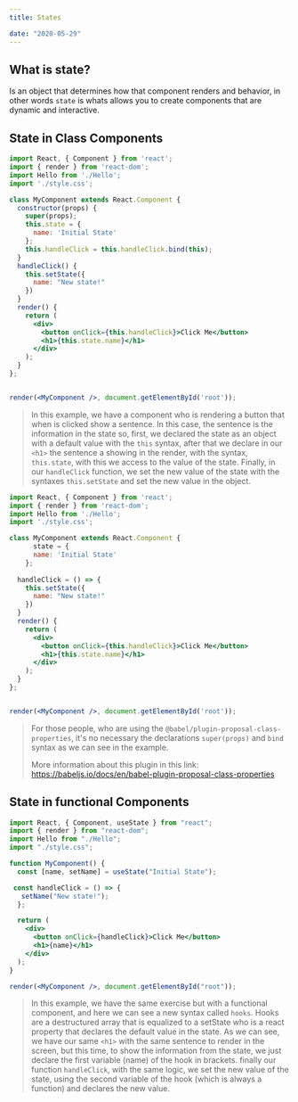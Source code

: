 ```yaml
---
title: States

date: "2020-05-29"
---
```


## What is state?

Is an object that determines how that component renders and behavior, in other words `state` is whats allows you to create components that are dynamic and interactive.



## State in Class Components

```jsx
import React, { Component } from 'react';
import { render } from 'react-dom';
import Hello from './Hello';
import './style.css';

class MyComponent extends React.Component {
  constructor(props) {
    super(props);
    this.state = {
      name: 'Initial State'
    };
    this.handleClick = this.handleClick.bind(this);
  }
  handleClick() {
    this.setState({
      name: "New state!"
    })
  }
  render() {
    return (
      <div>
        <button onClick={this.handleClick}>Click Me</button>
        <h1>{this.state.name}</h1>
      </div>
    );
  }
};


render(<MyComponent />, document.getElementById('root'));
```

> In this example, we have a component who is rendering a button that when is clicked show a sentence. In this case, the sentence is the information in the state so, first, we declared the state as an object with a default value with the `this` syntax, after that we declare in our `<h1>` the sentence a showing in the render, with the syntax, `this.state`, with this we access to the value of the state.
> Finally, in our `handleClick` function, we set the new value of the state with the syntaxes `this.setState` and set the new value in the object.



```jsx
import React, { Component } from 'react';
import { render } from 'react-dom';
import Hello from './Hello';
import './style.css';

class MyComponent extends React.Component {
      state = {
      name: 'Initial State'
    };
  
  handleClick = () => {
    this.setState({
      name: "New state!"
    })
  }
  render() {
    return (
      <div>
        <button onClick={this.handleClick}>Click Me</button>
        <h1>{this.state.name}</h1>
      </div>
    );
  }
};


render(<MyComponent />, document.getElementById('root'));
```

> For those people, who are using the `@babel/plugin-proposal-class-properties`, it's no necessary the declarations `super(props)` and `bind` syntax as we can see in the example. 
>
> More information about this plugin in this link:  https://babeljs.io/docs/en/babel-plugin-proposal-class-properties



## State in functional Components

```jsx
import React, { Component, useState } from "react";
import { render } from "react-dom";
import Hello from "./Hello";
import "./style.css";

function MyComponent() {
  const [name, setName] = useState("Initial State");

 const handleClick = () => {
   setName("New state!");
  };

  return (
    <div>
      <button onClick={handleClick}>Click Me</button>
      <h1>{name}</h1>
    </div>
  );
}

render(<MyComponent />, document.getElementById("root"));
```

> In this example, we have the same exercise but with a functional component, and here we can see a new syntax called `hooks`.
> Hooks are a destructured array that is equalized to a setState who is a react property that declares the default value in the state. 
> As we can see, we have our same `<h1>` with the same sentence to render in the screen, but this time, to show the information from the state, we just declare the first variable (name) of the hook in brackets. 
> finally our function `handleClick`, with the same logic, we set the new value of the state, using the second variable of the hook (which is always a function) and declares the new value. 

